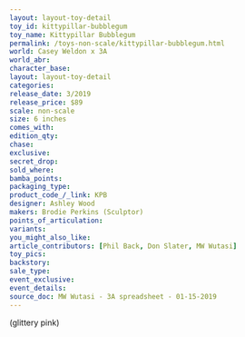 ```yaml
---
layout: layout-toy-detail 
toy_id: kittypillar-bubblegum
toy_name: Kittypillar Bubblegum
permalink: /toys-non-scale/kittypillar-bubblegum.html
world: Casey Weldon x 3A
world_abr: 
character_base: 
layout: layout-toy-detail
categories: 
release_date: 3/2019
release_price: $89 
scale: non-scale
size: 6 inches
comes_with: 
edition_qty: 
chase: 
exclusive: 
secret_drop: 
sold_where: 
bamba_points: 
packaging_type: 
product_code_/_link: KPB
designer: Ashley Wood
makers: Brodie Perkins (Sculptor)
points_of_articulation: 
variants: 
you_might_also_like: 
article_contributors: [Phil Back, Don Slater, MW Wutasi]
toy_pics: 
backstory: 
sale_type: 
event_exclusive: 
event_details: 
source_doc: MW Wutasi - 3A spreadsheet - 01-15-2019
---
```

(glittery pink)